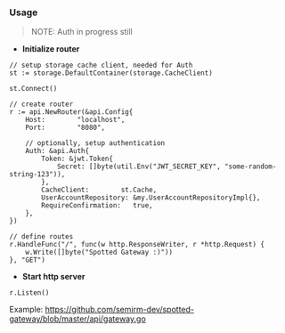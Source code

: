 ### Usage
> NOTE: Auth in progress still

* **Initialize router**
```
// setup storage cache client, needed for Auth
st := storage.DefaultContainer(storage.CacheClient)

st.Connect()

// create router
r := api.NewRouter(&api.Config{
    Host:        "localhost",
    Port:        "8080",
    
    // optionally, setup authentication
    Auth: &api.Auth{
        Token: &jwt.Token{
            Secret: []byte(util.Env("JWT_SECRET_KEY", "some-random-string-123")),
        },
        CacheClient:        st.Cache,
        UserAccountRepository: &my.UserAccountRepositoryImpl{},
        RequireConfirmation:   true,
    },
})

// define routes
r.HandleFunc("/", func(w http.ResponseWriter, r *http.Request) {
    w.Write([]byte("Spotted Gateway :)"))
}, "GET")
```

* **Start http server**
```
r.Listen()
```

Example: https://github.com/semirm-dev/spotted-gateway/blob/master/api/gateway.go
